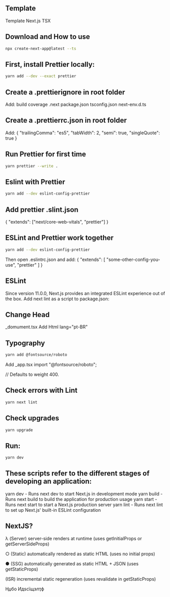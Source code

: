 ## Template

Template Next.js TSX

## Download and How to use

```sh
npx create-next-app@latest --ts
```

## First, install Prettier locally:

```sh
yarn add --dev --exact prettier
```

## Create a .prettierignore in root folder

Add:
build
coverage
.next
package.json
tsconfig.json
next-env.d.ts

## Create a .prettierrc.json in root folder

Add:
{
"trailingComma": "es5",
"tabWidth": 2,
"semi": true,
"singleQuote": true
}

## Run Prettier for first time

```sh
yarn prettier --write .
```

## Eslint with Prettier

```sh
yarn add --dev eslint-config-prettier
```

## Add prettier .slint.json

{
"extends": ["next/core-web-vitals", "prettier"]
}

## ESLint and Prettier work together

```sh
yarn add --dev eslint-config-prettier
```

Then open .eslintrc.json and add:
{
"extends": [
"some-other-config-you-use",
"prettier"
]
}

## ESLint

Since version 11.0.0, Next.js provides an integrated ESLint experience out of the box. Add next lint as a script to package.json:

## Change Head

_domument.tsx
Add Html lang="pt-BR"

## Typography

```sh
yarn add @fontsource/roboto
```

Add _app.tsx
import "@fontsource/roboto"; 

// Defaults to weight 400.

## Check errors with Lint

```sh
yarn next lint
```

## Check upgrades

```sh
yarn upgrade
```

## Run:

```sh
yarn dev
```

## These scripts refer to the different stages of developing an application:

yarn dev - Runs next dev to start Next.js in development mode
yarn build - Runs next build to build the application for production usage
yarn start - Runs next start to start a Next.js production server
yarn lint - Runs next lint to set up Next.js' built-in ESLint configuration

## NextJS?

λ (Server) server-side renders at runtime (uses getInitialProps or getServerSideProps)

○ (Static) automatically rendered as static HTML (uses no initial props)

● (SSG) automatically generated as static HTML + JSON (uses getStaticProps)

(ISR) incremental static regeneration (uses revalidate in getStaticProps)

Ңџбо Идѕсїщэлҭф
